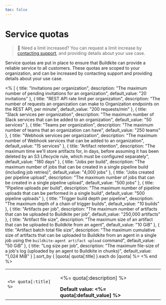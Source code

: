 ```yaml
---
toc: false
---
```


# Service quotas

> 📘 Need a limit increased?
> You can request a limit increase by [contacting support](mailto:support@buildkite.com), and providing details about your use case.

Service quotas are put in place to ensure that Buildkite can provide a reliable service to all customers. These quotas are scoped to your organization, and can be increased by contacting support and providing details about your use case.

<table>
  <tbody>
    <% [
      {
        title: "Invitations per organization",
        description: "The maximum number of pending invitations for an organization",
        default_value: "20 invitations"
      },
      {
        title: "REST API rate limit per organization",
        description: "The number of requests an organization can make to Organization endpoints on the REST API, per minute",
        default_value: "200 requests/min"
      },
      {
        title: "Slack services per organization",
        description: "The maximum number of Slack services that can be added to an organization",
        default_value: "50 services"
      },
      {
        title: "Teams per organization",
        description: "The maximum number of teams that an organization can have",
        default_value: "250 teams"
      },
      {
        title: "Webhook services per organization",
        description: "The maximum number of Webhook services that can be added to an organization",
        default_value: "15 services"
      },
      {
        title: "Artifact retention",
        description: "The maximum time we'll store artifacts for, in days, before assuming it has been deleted by an S3 Lifecycle rule, which must be configured separately",
        default_value: "180 days"
      },
      {
        title: "Jobs per build",
        description: "The maximum number of jobs that can be created in a single pipeline build (including job retries)",
        default_value: "4,000 jobs"
      },
      {
        title: "Jobs created per pipeline upload",
        description: "The maximum number of jobs that can be created in a single pipeline upload",
        default_value: "500 jobs"
      },
      {
        title: "Pipeline uploads per build",
        description: "The maximum number of pipeline uploads that can be performed in a single build",
        default_value: "500 pipeline uploads"
      },
      {
        title: "Trigger build depth per pipeline",
        description: "The maximum depth of a chain of trigger builds",
        default_value: "10 builds"
      },
      {
        title: "Artifacts per job",
        description: "The maximum number of artifacts that can be uploaded to Buildkite per job",
        default_value: "250,000 artifacts"
      },
      {
        title: "Artifact file size",
        description: "The maximum size of an artifact that can be uploaded to Buildkite from an agent",
        default_value: "10 GiB"
      },
      {
        title: "Artifact batch total file size",
        description: "The maximum cumulative size of artifacts that can be uploaded to Buildkite from an agent in a single job using the <code>buildkite-agent artifact upload</code> command",
        default_value: "50 GiB"
      },
      {
        title: "Log size per job",
        description: "The maximum file-size of a job's log (uploaded by an agent to Buildkite in chunks)",
        default_value: "1,024 MiB"
      }
    ].sort_by { |quota| quota[:title] }.each do |quota| %>
      <tr>
        <td>
          <code><%= quota[:title] %></code>
         </td>
        <td>
          <p><%= quota[:description] %></p>
          <strong>Default value: <%= quota[:default_value] %></strong>
        </td>
      </tr>
    <% end %>
  </tbody>
</table>

